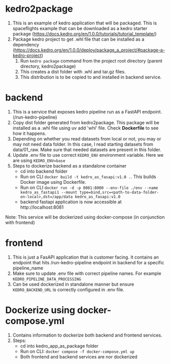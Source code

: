 # kedro2package
1.  This is an example of kedro application that will be packaged. This is spaceflights example that can be downloaded as a kedro starter package (https://docs.kedro.org/en/1.0.0/tutorials/tutorial_template/)
2. Package kedro project to get .whl file that can be installed as a dependency (https://docs.kedro.org/en/1.0.0/deploy/package_a_project/#package-a-kedro-project)
    1. Run ```kedro package``` command from the project root directory (parent directory, kedro2package)
    2. This creates a dist folder with .whl and tar.gz files.
    3. This distribution is to be copied to and installed in backend service.

# backend
1. This is a service that exposes kedro pipeline run as a FastAPI endpoint. (/run-kedro-pipeline)
2. Copy dist folder generated from kedro2package. This package will be installed as a .whl file using uv add 'whl' file. Check **Dockerfile** to see how it happens.
3. Depending on whether you read datasets from local or not, you may or may not need data folder. In this case, I read starting datasets from data/01_raw. Make sure that needed datasets are present in this folder.
4. Update .env file to use correct ```KEDRO_ENV``` environment variable. Here we are using ```KEDRO_ENV=base```
5. Steps to dockerize backend as a standalone container
    - cd into backend folder
    - Run on CLI ```docker build -t kedro_as_fasapi:v1.0 .```. This builds Docker image using Dockerfile.
    - Run on CLI ```docker run -d -p 8081:8000 --env-file ./env --name kedro_as_fastapi1 --mount type=bind,src=<path-to-data-folder-on-local>,dst=/app/data kedro_as_fasapi:v1.0```
    - backend fastapi application is now accessible at http://localhost:8081

Note: This service will be dockerized using docker-compose (in conjunction with frontend)


# frontend
1. This is just a FasAPI application that is customer facing. It contains an endpoint that hits /run-kedro-pipeline endpoint in backend for a specific pipeline_name
2. Make sure to update .env file with correct pipeline names. For example ```KEDRO_PIPELINE_DATA_PROCESSING```
3. Can be used dockerized in standalone manner but ensure ```KEDRO_BACKEND_URL``` is correctly configured in .env file.

# Dockerize using docker-compose.yml
1. Contains information to dockerize both backend and frontend services.
2. Steps:
    - cd into kedro_app_as_package folder
    - Run on CLI: ```docker compose -f docker-compose.yml up```
    - Both frontend and backend services are nor dockerized
